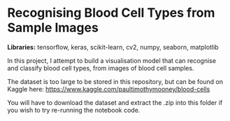 # Recognising Blood Cell Types from Sample Images
__Libraries:__ tensorflow, keras, scikit-learn, cv2, numpy, seaborn, matplotlib

In this project, I attempt to build a visualisation model that can recognise and classify blood cell types, from images of blood cell samples. 

The dataset is too large to be stored in this repository, but can be found on Kaggle here: https://www.kaggle.com/paultimothymooney/blood-cells

You will have to download the dataset and extract the .zip into this folder if you wish to try re-running the notebook code. 

